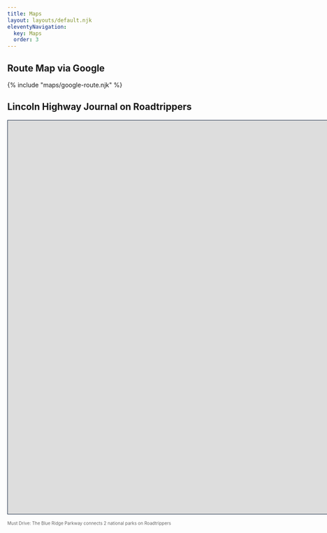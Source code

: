 ```yaml
---
title: Maps
layout: layouts/default.njk
eleventyNavigation:
  key: Maps
  order: 3
---
```


## Route Map via Google

{% include "maps/google-route.njk" %}

## Lincoln Highway Journal on Roadtrippers

<iframe src="https://maps.roadtrippers.com/embedded/trips/27635780" height="900" width="1600" style="border: 1px solid rgb(26, 43, 68);" scrolling="no"></iframe><p><a id="embed-27635780" href="https://maps.roadtrippers.com/?a3=t!27635780&lat=37.31676&lng=-82.16773&utm_campaign=trip&utm_medium=share&utm_source=embed&z=6.63404" style="color: #666; font-size: 10px; text-decoration: none;">Must Drive: The Blue Ridge Parkway connects 2 national parks on Roadtrippers</a></p>

